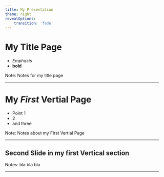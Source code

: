 ```yaml
---
title: My Presentation
theme: night
revealOptions:
    transition: 'fade'
---
```

# My Title Page

* *Emphasis*
* **bold**

Note:  Notes for my title page

---

# My *First* **Vertial** Page

* Point 1
* 2 
* and three

Note: Notes about my First Vertial Page

----

## Second Slide in my first Vertical section

Notes: bla bla bla

----
